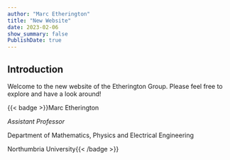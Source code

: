 ```yaml
---
author: "Marc Etherington"
title: "New Website"
date: 2023-02-06
show_summary: false 
PublishDate: true
---
```


## Introduction

Welcome to the new website of the Etherington Group. Please feel free to explore and have a look around!

{{< badge >}}Marc Etherington

*Assistant Professor*

Department of Mathematics, Physics and Electrical Engineering

Northumbria University{{< /badge >}}
